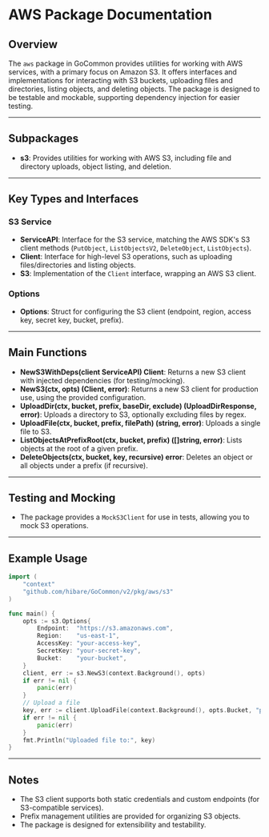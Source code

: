 # AWS Package Documentation

## Overview

The `aws` package in GoCommon provides utilities for working with AWS services, with a primary focus on Amazon S3. It offers interfaces and implementations for interacting with S3 buckets, uploading files and directories, listing objects, and deleting objects. The package is designed to be testable and mockable, supporting dependency injection for easier testing.

---

## Subpackages

- **s3**: Provides utilities for working with AWS S3, including file and directory uploads, object listing, and deletion.

---

## Key Types and Interfaces

### S3 Service

- **ServiceAPI**: Interface for the S3 service, matching the AWS SDK's S3 client methods (`PutObject`, `ListObjectsV2`, `DeleteObject`, `ListObjects`).
- **Client**: Interface for high-level S3 operations, such as uploading files/directories and listing objects.
- **S3**: Implementation of the `Client` interface, wrapping an AWS S3 client.

### Options

- **Options**: Struct for configuring the S3 client (endpoint, region, access key, secret key, bucket, prefix).

---

## Main Functions

- **NewS3WithDeps(client ServiceAPI) Client**: Returns a new S3 client with injected dependencies (for testing/mocking).
- **NewS3(ctx, opts) (Client, error)**: Returns a new S3 client for production use, using the provided configuration.
- **UploadDir(ctx, bucket, prefix, baseDir, exclude) (UploadDirResponse, error)**: Uploads a directory to S3, optionally excluding files by regex.
- **UploadFile(ctx, bucket, prefix, filePath) (string, error)**: Uploads a single file to S3.
- **ListObjectsAtPrefixRoot(ctx, bucket, prefix) ([]string, error)**: Lists objects at the root of a given prefix.
- **DeleteObjects(ctx, bucket, key, recursive) error**: Deletes an object or all objects under a prefix (if recursive).

---

## Testing and Mocking

- The package provides a `MockS3Client` for use in tests, allowing you to mock S3 operations.

---

## Example Usage

```go
import (
    "context"
    "github.com/hibare/GoCommon/v2/pkg/aws/s3"
)

func main() {
    opts := s3.Options{
        Endpoint:  "https://s3.amazonaws.com",
        Region:    "us-east-1",
        AccessKey: "your-access-key",
        SecretKey: "your-secret-key",
        Bucket:    "your-bucket",
    }
    client, err := s3.NewS3(context.Background(), opts)
    if err != nil {
        panic(err)
    }
    // Upload a file
    key, err := client.UploadFile(context.Background(), opts.Bucket, "prefix/", "/path/to/file.txt")
    if err != nil {
        panic(err)
    }
    fmt.Println("Uploaded file to:", key)
}
```

---

## Notes

- The S3 client supports both static credentials and custom endpoints (for S3-compatible services).
- Prefix management utilities are provided for organizing S3 objects.
- The package is designed for extensibility and testability.
